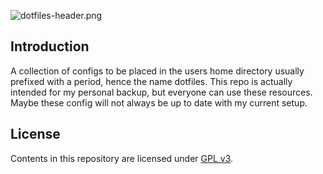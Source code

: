 ![dotfiles-header.png](https://github.com/Yash-Garg/dotfiles/blob/master/src/header.png)

## Introduction

A collection of configs to be placed in the users home directory usually prefixed with 
a period, hence the name dotfiles. This repo is actually intended for my personal 
backup, but everyone can use these resources. Maybe these config will not always be up to 
date with my current setup.

## License

Contents in this repository are licensed under [GPL v3](LICENSE).
